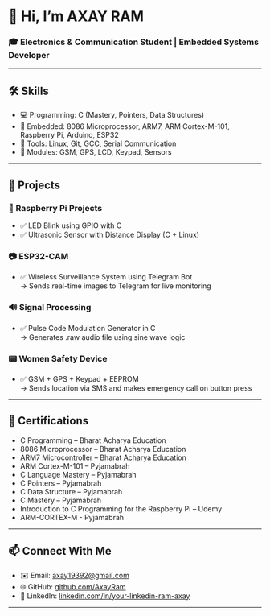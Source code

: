 # 👋 Hi, I’m AXAY RAM
### 🎓 Electronics & Communication Student | Embedded Systems Developer

---

## 🛠️ Skills
- 💻 Programming: C (Mastery, Pointers, Data Structures)
- 🔧 Embedded: 8086 Microprocessor, ARM7, ARM Cortex-M-101, Raspberry Pi, Arduino, ESP32
- 🐧 Tools: Linux, Git, GCC, Serial Communication
- 📱 Modules: GSM, GPS, LCD, Keypad, Sensors

---

## 💼 Projects

### 🔴 Raspberry Pi Projects
- ✅ LED Blink using GPIO with C
- ✅ Ultrasonic Sensor with Distance Display (C + Linux)

### 📷 ESP32-CAM
- ✅ Wireless Surveillance System using Telegram Bot  
  → Sends real-time images to Telegram for live monitoring

### 🔊 Signal Processing
- ✅ Pulse Code Modulation Generator in C  
  → Generates .raw audio file using sine wave logic

### 📟 Women Safety Device
- ✅ GSM + GPS + Keypad + EEPROM  
  → Sends location via SMS and makes emergency call on button press

---

## 📜 Certifications

- C Programming         – Bharat Acharya Education  
- 8086 Microprocessor   – Bharat Acharya Education  
- ARM7 Microcontroller  – Bharat Acharya Education  
- ARM Cortex-M-101       – Pyjamabrah 
- C Language Mastery    – Pyjamabrah  
- C Pointers            – Pyjamabrah  
- C Data Structure      – Pyjamabrah  
- C Mastery             – Pyjamabrah  
- Introduction to C Programming for the Raspberry Pi – Udemy
- ARM-CORTEX-M          - Pyjamabrah
---

## 📫 Connect With Me
- ✉️ Email: axay19392@gmail.com
- 🌐 GitHub: [github.com/AxayRam](https://github.com/AxayRam)
- 💼 LinkedIn: [linkedin.com/in/your-linkedin-ram-axay](www.linkedin.com/in/ram-axay)

---



